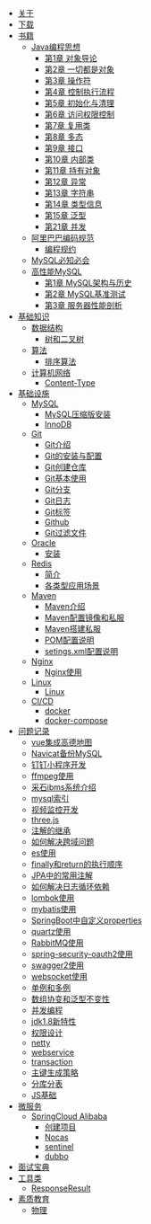 * [关于](README.md)
* [下载](download.md)
* [书籍]()
  * [Java编程思想]()
    * [第1章 对象导论](book/tij/1.md)
    * [第2章 一切都是对象](book/tij/2.md)
    * [第3章 操作符](book/tij/3.md)
    * [第4章 控制执行流程](book/tij/4.md)
    * [第5章 初始化与清理](book/tij/5.md)
    * [第6章 访问权限控制](book/tij/6.md)
    * [第7章 复用类](book/tij/7.md)
    * [第8章 多态](book/tij/8.md)
    * [第9章 接口](book/tij/9.md)
    * [第10章 内部类](book/tij/10.md)
    * [第11章 持有对象](book/tij/11.md)
    * [第12章 异常](book/tij/12.md)
    * [第13章 字符串](book/tij/13.md)
    * [第14章 类型信息](book/tij/14.md)
    * [第15章 泛型](book/tij/15.md)
    * [第21章 并发](book/tij/21.md)
  * [阿里巴巴编码规范](book/alibaba/README.md)
    * [编程规约](book/alibaba/1.md)
  * [MySQL必知必会](book/mysqlbzbh.md)
  * [高性能MySQL]()
    * [第1章 MySQL架构与历史](book/hpmysql/1.md)
    * [第2章 MySQL基准测试](book/hpmysql/2.md)
    * [第3章 服务器性能剖析](book/hpmysql/3.md)
* [基础知识]()
  * [数据结构]()
    * [树和二叉树](basic/datastructure/tree.md)  
  * [算法]()
    * [排序算法](basic/algorithm/sort.md)    
  * [计算机网络]()  
    * [Content-Type](basic/internet/http.md) 
* [基础设施]()    
  * [MySQL]()
    * [MySQL压缩版安装](env/mysql/install.md)  
    * [InnoDB](env/mysql/InnoDB.md)
  * [Git]()
    * [Git介绍](env/git/jieshao.md)
    * [Git的安装与配置](env/git/config.md)
    * [Git创建仓库](env/git/repo.md)  
    * [Git基本使用](env/git/base.md)
    * [Git分支](env/git/repo.md)    
    * [Git日志](env/git/log.md)
    * [Git标签](env/git/tag.md)    
    * [Github](env/git/github.md)      
    * [Git过滤文件](env/git/ignore.md)
  * [Oracle]()
    * [安装](env/oracle/install.md) 
  * [Redis]()
    * [简介](env/redis/jieshao.md)
    * [各类型应用场景](env/redis/use.md)  
  * [Maven]()
    * [Maven介绍](env/maven/README.md)
    * [Maven配置镜像和私服](env/maven/config.md)
    * [Maven搭建私服](env/maven/nexus.md)
    * [POM配置说明](env/maven/pom.md)  
    * [setings.xml配置说明](env/maven/settings.md)    
  * [Nginx]()
    * [Nginx使用](env/nginx/README.md)  
  * [Linux]()
    * [Linux](env/linux/basic.md)  
  * [CI/CD]()
    * [docker](env/cicd/docker.md)
    * [docker-compose](env/cicd/docker-compose.md) 
* [问题记录]()
  * [vue集成高德地图](work/amap.md)    
  * [Navicat备份MySQL](work/backup.md)    
  * [钉钉小程序开发](work/dingtalk.md)    
  * [ffmpeg使用](work/ffmpeg.md)  
  * [采石ibms系统介绍](work/ibms.md)  
  * [mysql索引](work/mysqlindex.md)  
  * [视频监控开发](work/video.md)  
  * [three.js](work/threejs.md)  
  * [注解的继承](work/annotation.md)
  * [如何解决跨域问题](work/cors.md)
  * [es使用](work/elasticsearch.md)  
  * [finally和return的执行顺序](work/finally.md)
  * [JPA中的常用注解](work/workx-persistence.md)    
  * [如何解决日志循环依赖](work/log.md)
  * [lombok使用](work/lombok.md)    
  * [mybatis使用](work/mybatis.md)
  * [SpringBoot中自定义properties](work/properties.md)
  * [quartz使用](work/quartz.md)  
  * [RabbitMQ使用](work/rabbitMQ.md)
  * [spring-security-oauth2使用](work/spring-security-oauth2.md)    
  * [swagger2使用](work/swagger.md)
  * [websocket使用](work/websocket.md)        
  * [单例和多例](work/singleton_prototype.md)
  * [数组协变和泛型不变性](work/mutable.md)
  * [并发编程](work/concurrent.md)
  * [jdk1.8新特性](work/jdk1.8.md)
  * [权限设计](work/RBAC.md)
  * [netty](work/netty.md)
  * [webservice](work/webservice.md)
  * [transaction](work/transaction.md)
  * [主键生成策略](work/id_generator.md)
  * [分库分表](work/datapart.md)
  * [JS基础](work/js.md)  
* [微服务]()
  * [SpringCloud Alibaba]()  
    * [创建项目](micro-service/alibaba/build.md)    
    * [Nocas](micro-service/alibaba/nacos.md)        
    * [sentinel](micro-service/alibaba/sentinel.md)   
    * [dubbo](micro-service/alibaba/dubbo.md)   
* [面试宝典](interview.md)  
* [工具类]()
  * [ResponseResult](utils/ResponseResult.md)    
* [素质教育]()
  * [物理](junior/physics.md)     